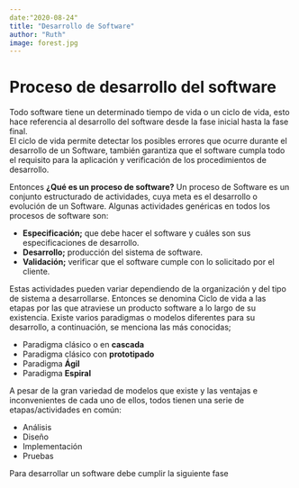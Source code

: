 ```yaml
---
date:"2020-08-24"
title: "Desarrollo de Software"
author: "Ruth"
image: forest.jpg
---
```


# Proceso de desarrollo del software
Todo software tiene un determinado tiempo de vida o un ciclo de vida, esto hace referencia al desarrollo del software desde la fase inicial hasta la fase final.  
El ciclo de vida permite detectar los posibles errores que ocurre durante el desarrollo de un Software, también garantiza que el software cumpla todo el requisito para la aplicación y verificación de los procedimientos de desarrollo.

Entonces **¿Qué es un proceso de software?**
Un proceso de Software es un conjunto estructurado de actividades, cuya meta es el desarrollo o evolución de un Software.
Algunas actividades genéricas en todos los procesos de software son:

*	**Especificación;** que debe hacer el software y cuáles son sus especificaciones de desarrollo.
*	**Desarrollo;** producción del sistema de software.
* **Validación;** verificar que el software cumple con lo solicitado por el cliente.

Estas actividades pueden variar dependiendo de la organización y del tipo de sistema a desarrollarse.
Entonces se denomina Ciclo de vida a las etapas por las que atraviese un producto software a lo largo de su existencia. Existe varios paradigmas o modelos diferentes para su desarrollo, a continuación, se menciona las más conocidas;

*	Paradigma clásico o en **cascada**
*	Paradigma clásico con **prototipado** 
*	Paradigma **Ágil**
*	Paradigma **Espiral**

A pesar de la gran variedad de modelos que existe y las ventajas e inconvenientes de cada uno de ellos, todos tienen una serie de etapas/actividades en común:

- Análisis  
- Diseño
- Implementación 
- Pruebas 

Para desarrollar un software debe cumplir la siguiente fase
